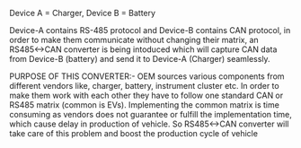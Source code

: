 Device A = Charger,
Device B = Battery

Device-A contains RS-485 protocol and Device-B contains CAN protocol, in order to make them communicate without changing their matrix, an RS485<->CAN converter is being intoduced which will capture 
CAN data from Device-B (battery) and send it to Device-A (Charger) seamlessly.

PURPOSE OF THIS CONVERTER:-
OEM sources various components from different vendors like, charger, battery, instrument cluster etc. In order to make them work with each other they have to follow one standard CAN or RS485 matrix (common is EVs). 
Implementing the common matrix is time consuming as vendors does not guarantee or fulfill the implementation time, which cause delay in production of vehicle. 
So RS485<->CAN converter will take care of this problem and boost the production cycle of vehicle 

